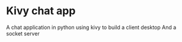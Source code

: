 # Kivy chat app

A chat application in python using kivy to build a client desktop
And a socket server
